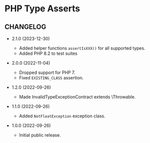# PHP Type Asserts #

## CHANGELOG ##

* 2.1.0 (2023-12-30)
  * Added helper functions `assertIsXXX()` for all supported types.
  * Added PHP 8.2 to test suites

* 2.0.0 (2022-11-04)
  * Dropped support for PHP 7.
  * Fixed `EXISTING_CLASS` assertion.

* 1.2.0 (2022-09-26)
  * Made InvalidTypeExceptionContract extends \Throwable.

* 1.1.0 (2022-09-26)
  * Added `NotFloatException` exception class.

* 1.0.0 (2022-09-26)
  * Initial public release.
